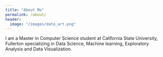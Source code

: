 ```yaml
---
title: "About Me"
permalink: /about/
header:
  image: "/images/data_art.png"
---
```


I am a Master in Computer Science student at California State University, Fullerton specializing in Data Science, Machine learning, Exploratory Analysis and Data Visualization.
